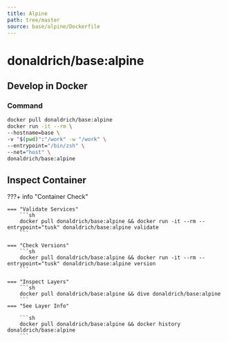 ```yaml
---
title: Alpine
path: tree/master
source: base/alpine/Dockerfile
---
```


# donaldrich/base:alpine

## Develop in Docker

### Command

```sh
docker pull donaldrich/base:alpine
docker run -it --rm \
--hostname=base \
-v "$(pwd)":"/work" -w "/work" \
--entrypoint="/bin/zsh" \
--net="host" \
donaldrich/base:alpine
```

## Inspect Container

???+ info "Container Check"

    === "Validate Services"
        ```sh
        docker pull donaldrich/base:alpine && docker run -it --rm --entrypoint="tusk" donaldrich/base:alpine validate
        ```

    === "Check Versions"
        ```sh
        docker pull donaldrich/base:alpine && docker run -it --rm --entrypoint="tusk" donaldrich/base:alpine version
        ```

    === "Inspect Layers"
        ```sh
        docker pull donaldrich/base:alpine && dive donaldrich/base:alpine
        ```
    === "See Layer Info"

        ```sh
        docker pull donaldrich/base:alpine && docker history donaldrich/base:alpine
        ```
